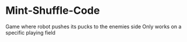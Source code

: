 # Mint-Shuffle-Code
Game where robot pushes its pucks to the enemies side
Only works on a specific playing field
